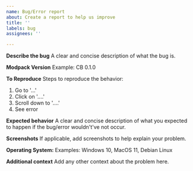 ```yaml
---
name: Bug/Error report
about: Create a report to help us improve
title: ''
labels: bug
assignees: ''

---
```


**Describe the bug**
A clear and concise description of what the bug is.

**Modpack Version**
Example: CB 0.1.0

**To Reproduce**
Steps to reproduce the behavior:
1. Go to '...'
2. Click on '....'
3. Scroll down to '....'
4. See error

**Expected behavior**
A clear and concise description of what you expected to happen if the bug/error wouldn't've not occur.

**Screenshots**
If applicable, add screenshots to help explain your problem.

**Operating System:**
Examples: Windows 10, MacOS 11, Debian Linux

**Additional context**
Add any other context about the problem here.
